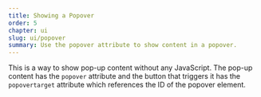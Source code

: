 ```yaml
---
title: Showing a Popover
order: 5
chapter: ui
slug: ui/popover
summary: Use the popover attribute to show content in a popover.
---
```


This is a way to show pop-up content without any JavaScript. The pop-up content has the `popover` attribute and the button that triggers it has the `popovertarget` attribute which references the ID of the popover element.
